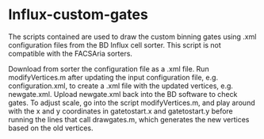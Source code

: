 # Influx-custom-gates
The scripts contained are used to draw the custom binning gates using .xml configuration files from the BD Influx cell sorter. This script is not compatible with the FACSAria sorters.

Download from sorter the configuration file as a .xml file. 
Run modifyVertices.m after updating the input configuration file, e.g. configuration.xml, to create a .xml file with the updated vertices, e.g. newgate.xml. 
Upload newgate.xml back into the BD software to check gates. 
To adjust scale, go into the script modifyVertices.m, and play around with the x and y coordinates in gatetostart.x and gatetostart.y before running the lines that call drawgates.m, which generates the new vertices based on the old vertices.  
